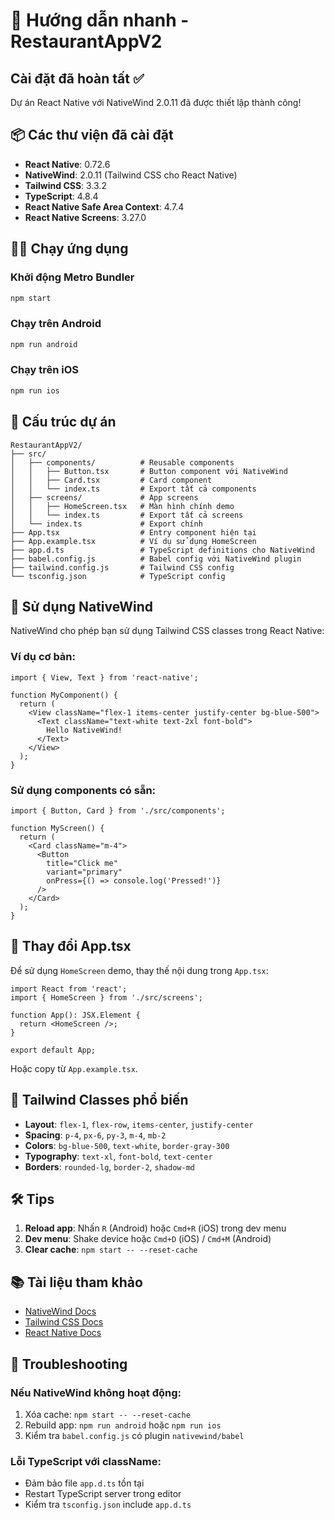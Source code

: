 # 🚀 Hướng dẫn nhanh - RestaurantAppV2

## Cài đặt đã hoàn tất ✅

Dự án React Native với NativeWind 2.0.11 đã được thiết lập thành công!

## 📦 Các thư viện đã cài đặt

- **React Native**: 0.72.6
- **NativeWind**: 2.0.11 (Tailwind CSS cho React Native)
- **Tailwind CSS**: 3.3.2
- **TypeScript**: 4.8.4
- **React Native Safe Area Context**: 4.7.4
- **React Native Screens**: 3.27.0

## 🏃‍♂️ Chạy ứng dụng

### Khởi động Metro Bundler
```bash
npm start
```

### Chạy trên Android
```bash
npm run android
```

### Chạy trên iOS
```bash
npm run ios
```

## 📁 Cấu trúc dự án

```
RestaurantAppV2/
├── src/
│   ├── components/          # Reusable components
│   │   ├── Button.tsx       # Button component với NativeWind
│   │   ├── Card.tsx         # Card component
│   │   └── index.ts         # Export tất cả components
│   ├── screens/             # App screens
│   │   ├── HomeScreen.tsx   # Màn hình chính demo
│   │   └── index.ts         # Export tất cả screens
│   └── index.ts             # Export chính
├── App.tsx                  # Entry component hiện tại
├── App.example.tsx          # Ví dụ sử dụng HomeScreen
├── app.d.ts                 # TypeScript definitions cho NativeWind
├── babel.config.js          # Babel config với NativeWind plugin
├── tailwind.config.js       # Tailwind CSS config
└── tsconfig.json            # TypeScript config

```

## 🎨 Sử dụng NativeWind

NativeWind cho phép bạn sử dụng Tailwind CSS classes trong React Native:

### Ví dụ cơ bản:
```tsx
import { View, Text } from 'react-native';

function MyComponent() {
  return (
    <View className="flex-1 items-center justify-center bg-blue-500">
      <Text className="text-white text-2xl font-bold">
        Hello NativeWind!
      </Text>
    </View>
  );
}
```

### Sử dụng components có sẵn:
```tsx
import { Button, Card } from './src/components';

function MyScreen() {
  return (
    <Card className="m-4">
      <Button 
        title="Click me" 
        variant="primary"
        onPress={() => console.log('Pressed!')}
      />
    </Card>
  );
}
```

## 🔄 Thay đổi App.tsx

Để sử dụng `HomeScreen` demo, thay thế nội dung trong `App.tsx`:

```tsx
import React from 'react';
import { HomeScreen } from './src/screens';

function App(): JSX.Element {
  return <HomeScreen />;
}

export default App;
```

Hoặc copy từ `App.example.tsx`.

## 🎨 Tailwind Classes phổ biến

- **Layout**: `flex-1`, `flex-row`, `items-center`, `justify-center`
- **Spacing**: `p-4`, `px-6`, `py-3`, `m-4`, `mb-2`
- **Colors**: `bg-blue-500`, `text-white`, `border-gray-300`
- **Typography**: `text-xl`, `font-bold`, `text-center`
- **Borders**: `rounded-lg`, `border-2`, `shadow-md`

## 🛠️ Tips

1. **Reload app**: Nhấn `R` (Android) hoặc `Cmd+R` (iOS) trong dev menu
2. **Dev menu**: Shake device hoặc `Cmd+D` (iOS) / `Cmd+M` (Android)
3. **Clear cache**: `npm start -- --reset-cache`

## 📚 Tài liệu tham khảo

- [NativeWind Docs](https://www.nativewind.dev/)
- [Tailwind CSS Docs](https://tailwindcss.com/docs)
- [React Native Docs](https://reactnative.dev/)

## 🐛 Troubleshooting

### Nếu NativeWind không hoạt động:
1. Xóa cache: `npm start -- --reset-cache`
2. Rebuild app: `npm run android` hoặc `npm run ios`
3. Kiểm tra `babel.config.js` có plugin `nativewind/babel`

### Lỗi TypeScript với className:
- Đảm bảo file `app.d.ts` tồn tại
- Restart TypeScript server trong editor
- Kiểm tra `tsconfig.json` include `app.d.ts`

